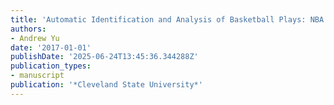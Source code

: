 ```yaml
---
title: 'Automatic Identification and Analysis of Basketball Plays: NBA On-Ball-Screens'
authors:
- Andrew Yu
date: '2017-01-01'
publishDate: '2025-06-24T13:45:36.344288Z'
publication_types:
- manuscript
publication: '*Cleveland State University*'
---
```

